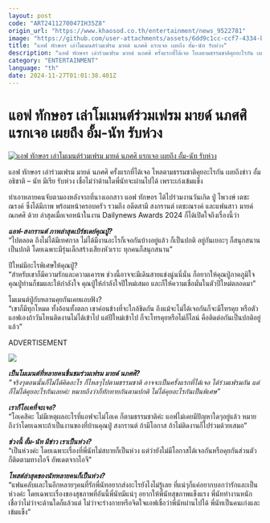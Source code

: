 ```yaml
---
layout: post
code: "ART2411270047IH35Z8"
origin_url: "https://www.khaosod.co.th/entertainment/news_9522781"
image: "https://github.com/user-attachments/assets/6dd9c1cc-ccf7-4334-b872-0d85646c5eb9"
title: "แอฟ ทักษอร เล่าโมเมนต์ร่วมเฟรม มายด์ นภศศิ แรกเจอ เผยถึง อั้ม-นัท รับห่วง"
description: "แอฟ ทักษอร เล่าร่วมเฟรม มายด์ นภศศิ ครั้งแรกที่ได้เจอ ไหลตามธรรมชาติคุยอะไรกัน เผยถึงข่าว อั้ม อธิชาติ - นัท มีเรีย รับห่วง เชื่อพี่นัทจะผ่านไปได้"
category: "ENTERTAINMENT"
language: "th"
date: 2024-11-27T01:01:38.401Z
---
```


# แอฟ ทักษอร เล่าโมเมนต์ร่วมเฟรม มายด์ นภศศิ แรกเจอ เผยถึง อั้ม-นัท รับห่วง

[![แอฟ ทักษอร เล่าโมเมนต์ร่วมเฟรม มายด์ นภศศิ แรกเจอ เผยถึง อั้ม-นัท รับห่วง](https://www.khaosod.co.th/wpapp/uploads/2024/11/affmindaumnut2711679998.jpg "แอฟ ทักษอร เล่าโมเมนต์ร่วมเฟรม มายด์ นภศศิ แรกเจอ เผยถึง อั้ม-นัท รับห่วง")](https://www.khaosod.co.th/wpapp/uploads/2024/11/affmindaumnut2711679998.jpg)

แอฟ ทักษอร เล่าร่วมเฟรม มายด์ นภศศิ ครั้งแรกที่ได้เจอ ไหลตามธรรมชาติคุยอะไรกัน เผยถึงข่าว อั้ม อธิชาติ – นัท มีเรีย รับห่วง เชื่อไม่ว่าด้านใดพี่นัทจะผ่านไปได้ เพราะเก่งเข้มแข็ง

ทำเอาหลายคนจับตามองหลังจากที่นางเอกสาว แอฟ ทักษอร ได้ไปร่วมงานวันเกิด ปู่ ไพวงษ์ เตชะณรงค์ ซึ่งได้มีภาพ พร้อมหน้าครอบครัว รวมถึง อดีตสามี สงกรานต์ เตชะณรงค์ และแฟนสาว มายด์ ณภศศิ ด้วย ล่าสุดเมื่อเจอหน้าในงาน Dailynews Awards 2024 ก็ได้เปิดใจถึงเรื่องนี้ว่า

_**แอฟ-สงกรานต์ ภาพล่าสุดเบิร์ธเดย์คุณปู่?**_  
“ไปตลอด ถึงไม่ได้มีเทศกาล ไม่ได้มีงานอะไรก็เจอกันบ้างอยู่แล้ว ก็เป็นปกติ อยู่กันเยอะๆ ก็สนุกสนานเป็นปกติ โดยเฉพาะมีรุ่นเล็กสร้างเสียงหัวเราะ ทุกคนก็สนุกสนาน”

ปีใหม่มีอะไรพิเศษให้คุณปู่?  
“สำหรับเขาก็มีความรักและความเคารพ ช่วงนี้อาจจะมีเดินสายแข่งนู่นนี่นั่น ก็อยากให้คุณปู่ภาคภูมิใจ คุณปู่ท่านก็ชมและให้กำลังใจ คุณปู่ให้กำลังใจปีใหม่เสมอ และก็ให้ความเชื่อมั่นในตัวปีใหม่ตลอดมา”

โมเมนต์ปู่กับหลานคุยกันเคยแอบฟัง?  
“เขาก็มีทุกโหมด ทั้งอ้อนทั้งตลก เขาค่อนข้างที่จะใกล้ชิดกัน ถึงแม้จะไม่ได้เจอกันก็จะมีโทรคุย หรือตัวแอฟเองถ้าวันไหนติดงานไม่ได้เข้าไป แต่ปีใหม่เข้าไป ก็จะโทรคุยหรือไม่ก็ไลน์ คือติดต่อกันเป็นปกติอยู่แล้ว”

ADVERTISEMENT

[![](https://www.khaosod.co.th/wpapp/uploads/2024/11/affmindaumnut2711671.jpg)](https://www.khaosod.co.th/wpapp/uploads/2024/11/affmindaumnut2711671.jpg)

_**เป็นโมเมนต์ที่หลายคนชื่นชมร่วมเฟรม มายด์ นภศศิ?**_  
_“จริงๆตอนนั้นก็ไม่ได้คิดอะไร ก็ไหลๆไปตามธรรมชาติ อาจจะเป็นครั้งแรกที่ได้เจอ ได้ร่วมเฟรมกัน แต่ก็ไม่ได้คุยอะไรกันเลยค่ะ หมายถึงว่าก็ทักทายกันตามปกติ ไม่ได้คุยอะไรกันเป็นพิเศษ”_

_**เราก็โอเคที่จะเจอ?**_  
“โอเคสิคะ ไม่มีเหตุผลอะไรที่แอฟจะไม่โอเค ก็ตามธรรมชาติค่ะ แอฟไม่เคยมีปัญหาใดๆอยู่แล้ว หมายถึงว่าโดยเฉพาะถ้าเป็นงานของที่บ้านคุณปู่ สงกรานต์ ถ้ามีโอกาส ถ้าไม่ติดงานก็ไปร่วมด้วยเสมอ”

_**ช่วงนี้ อั้ม-นัท มีข่าว เราเป็นห่วง?**_  
“เป็นห่วงค่ะ โดยเฉพาะเรื่องที่พี่นัทไม่สบายก็เป็นห่วง แต่ว่ายังไม่มีโอกาสได้เจอกันหรือคุยกันส่วนตัว ก็ติดตามทางไอจี อัพเดตจากไอจี”

_**โพสต์ล่าสุดของนัทหลายคนก็เป็นห่วง?**_  
“แฟนคลับและในอีกหลายๆคนที่รักพี่นัทอยากส่งอะไรยังไงไม่รู้เลย ที่แน่ๆก็แค่อยากบอกว่ารักและเป็นห่วงค่ะ โดยเฉพาะเรื่องของสุขภาพที่อันนี้พี่นัทมีแน่ๆ อยากให้พี่นัทสุขภาพแข็งแรง พี่นัททำงานหนัก เชื่อว่าไม่ว่าจะด้านใดก็แล้วแต่ ไม่ว่าจะร่างกายหรือจิตใจแอฟเชื่อว่าพี่นัทผ่านไปได้ พี่นัทเป็นคนเก่งและเข้มแข็ง”

